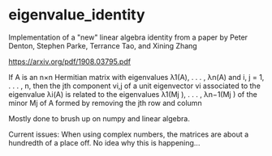 # eigenvalue_identity
Implementation of a "new" linear algebra identity from a paper by Peter Denton, Stephen Parke, Terrance Tao, and Xining Zhang

https://arxiv.org/pdf/1908.03795.pdf

If A is an n×n Hermitian matrix with eigenvalues λ1(A), . . . , λn(A) and i, j = 1, . . . , n, then the jth component vi,j of a unit eigenvector vi associated to the eigenvalue λi(A) is related to the eigenvalues λ1(Mj ), . . . , λn−1(Mj ) of the minor Mj of A formed by removing the jth row and column

Mostly done to brush up on numpy and linear algebra.

Current issues:
When using complex numbers, the matrices are about a hundredth of a place off. No idea why this is happening...
